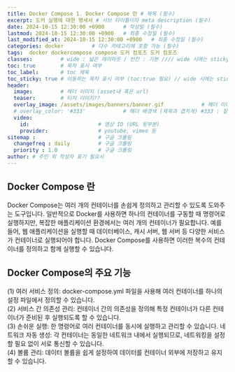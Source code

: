 ```yaml
---
title: Docker Compose 1. Docker Compose 란 # 제목 (필수)
excerpt: 도커 실행에 대한 명세서 # 서브 타이틀이자 meta description (필수)
date: 2024-10-15 12:30:00 +0900      # 작성일 (필수)
lastmod: 2024-10-15 12:30:00 +0900   # 최종 수정일 (필수)
last_modified_at: 2024-10-15 12:30:00 +0900   # 최종 수정일 (필수)
categories: docker         # 다수 카테고리에 포함 가능 (필수)
tags:  docker dockercompose compose 도커 컴포즈 도커 컴포즈                    # 태그 복수개 가능 (필수)
classes:         # wide : 넓은 레이아웃 / 빈칸 : 기본 //// wide 시에는 sticky toc 불가
toc: true        # 목차 표시 여부
toc_label:       # toc 제목
toc_sticky: true # 이동하는 목차 표시 여부 (toc:true 필요) // wide 시에는 sticky toc 불가
header: 
  image:         # 헤더 이미지 (asset내 혹은 url)
  teaser:        # 티저 이미지??
  overlay_image: /assets/images/banners/banner.gif            # 헤더 이미지 (제목과 겹치게)
  # overlay_color: '#333'            # 헤더 배경색 (제목과 겹치게) #333 : 짙은 회색 (필수)
  video:
    id:                      # 영상 ID (URL 뒷부분)
    provider:                # youtube, vimeo 등
sitemap :                    # 구글 크롤링
  changefreq : daily         # 구글 크롤링
  priority : 1.0             # 구글 크롤링
author: # 주인 외 작성자 표기 필요시
---
```

<!--postNo: 20241015_001-->

## Docker Compose 란  

Docker Compose는 여러 개의 컨테이너를 손쉽게 정의하고 관리할 수 있도록 도와주는 도구입니다. 일반적으로 Docker를 사용하면 하나의 컨테이너를 구동할 때 명령어로 실행하지만, 복잡한 애플리케이션 환경에서는 여러 개의 컨테이너가 필요합니다. 예를 들어, 웹 애플리케이션을 실행할 때 데이터베이스, 캐시 서버, 웹 서버 등 다양한 서비스가 컨테이너로 실행되어야 합니다. Docker Compose를 사용하면 이러한 복수의 컨테이너를 정의하고 함께 실행할 수 있습니다.  

## Docker Compose의 주요 기능  

(1) 여러 서비스 정의: docker-compose.yml 파일을 사용해 여러 컨테이너를 하나의 설정 파일에서 정의할 수 있습니다.  
(2) 서비스 간 의존성 관리: 컨테이너 간의 의존성을 정의해 특정 컨테이너가 다른 컨테이너가 준비된 후 실행되도록 할 수 있습니다.  
(3) 손쉬운 실행: 한 명령어로 여러 컨테이너를 동시에 실행하고 관리할 수 있습니다.
네트워크 자동 생성: 각 컨테이너는 동일한 네트워크 내에서 실행되므로, 네트워킹을 설정할 필요 없이 서로 통신할 수 있습니다.  
(4) 볼륨 관리: 데이터 볼륨을 쉽게 설정하여 데이터를 컨테이너 외부에 저장하고 유지할 수 있습니다.  



